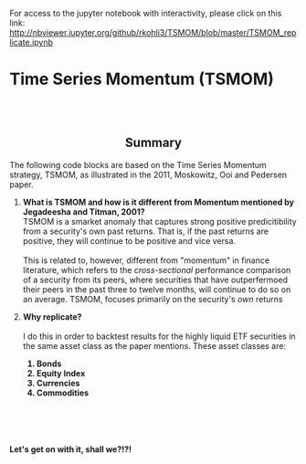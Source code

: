 For access to the jupyter notebook with interactivity, please click on this link: http://nbviewer.jupyter.org/github/rkohli3/TSMOM/blob/master/TSMOM_replicate.ipynb

# Time Series Momentum (TSMOM)
<br>
<br>

## <center> Summary </center>

The following code blocks are based on the Time Series Momentum strategy, TSMOM, as illustrated in the 2011, Moskowitz, Ooi and Pedersen paper. 

1. **What is TSMOM and how is it different from Momentum mentioned by Jegadeesha and Titman, 2001?**<br>
TSMOM is a smarket anomaly that captures strong positive predicitibility from a security's own past returns. That is, if the past returns are positive, they will continue to be positive and vice versa. <br> <br>
This is related to, however, different from "momentum" in finance literature, which refers to the *cross-sectional* performance comparison of a security from its peers, where securities that have outperfermoed their peers in the past three to twelve months, will continue to do so on an average. TSMOM, focuses primarily on the security's *own* returns

2. **Why replicate?**<br><br>
I do this in order to backtest results for the highly liquid ETF securities in the same asset class as the paper mentions. These asset classes are:<b>
    1. Bonds
    2. Equity Index
    3. Currencies
    4. Commodities
    
  
<br>
<br><br><br>
Let's get on with it, shall we?!?!
